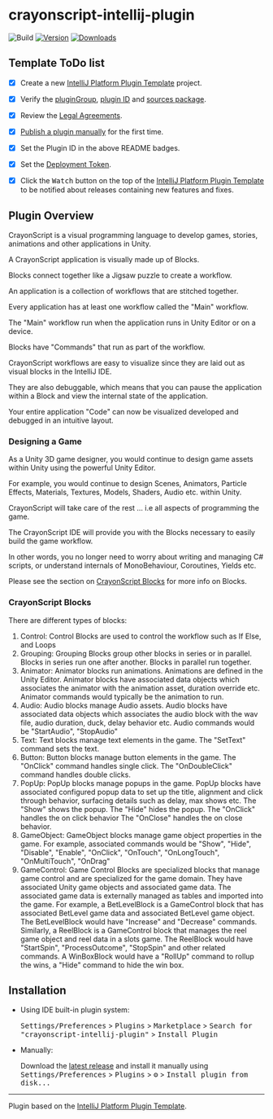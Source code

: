 # crayonscript-intellij-plugin

![Build](https://github.com/CrayonScript/crayonscript-intellij-plugin/workflows/Build/badge.svg)
[![Version](https://img.shields.io/jetbrains/plugin/v/16582-crayonscript.svg)](https://plugins.jetbrains.com/plugin/16582-crayonscript)
[![Downloads](https://img.shields.io/jetbrains/plugin/d/16582-crayonscript.svg)](https://plugins.jetbrains.com/plugin/16582-crayonscript)

## Template ToDo list
- [x] Create a new [IntelliJ Platform Plugin Template][template] project.
- [x] Verify the [pluginGroup](/gradle.properties), [plugin ID](/src/main/resources/META-INF/plugin.xml) and [sources package](/src/main/kotlin).
- [x] Review the [Legal Agreements](https://plugins.jetbrains.com/docs/marketplace/legal-agreements.html).
- [x] [Publish a plugin manually](https://plugins.jetbrains.com/docs/intellij/publishing-plugin.html?from=IJPluginTemplate) for the first time.
- [x] Set the Plugin ID in the above README badges.
- [x] Set the [Deployment Token](https://plugins.jetbrains.com/docs/marketplace/plugin-upload.html).
- [x] Click the <kbd>Watch</kbd> button on the top of the [IntelliJ Platform Plugin Template][template] to be notified about releases containing new features and fixes.


## Plugin Overview

<!-- Plugin description -->

CrayonScript is a visual programming language to develop games, stories, animations and other applications in Unity.

A CrayonScript application is visually made up of Blocks.

Blocks connect together like a Jigsaw puzzle to create a workflow.

An application is a collection of workflows that are stitched together. 

Every application has at least one workflow called the "Main" workflow.

The "Main" workflow run when the application runs in Unity Editor or on a device.

Blocks have "Commands" that run as part of the workflow.

CrayonScript workflows are easy to visualize since they are laid out as visual blocks in the IntelliJ IDE.

They are also debuggable, which means that you can pause the application within a Block and view the internal state of the application.

Your entire application "Code" can now be visualized developed and debugged in an intuitive layout.

### Designing a Game

As a Unity 3D game designer, you would continue to design game assets within Unity using the powerful Unity Editor.

For example, you would continue to design Scenes, Animators, Particle Effects, Materials, Textures, Models, Shaders, Audio etc. within Unity.

CrayonScript will take care of the rest ... i.e all aspects of programming the game.

The CrayonScript IDE will provide you with the Blocks necessary to easily build the game workflow.

In other words, you no longer need to worry about writing and managing C# scripts, or understand internals of MonoBehaviour, Coroutines, Yields etc.
   
Please see the section on [CrayonScript Blocks](#crayonscript-blocks) for more info on Blocks.

<!-- Plugin description end -->

### CrayonScript Blocks

There are different types of blocks:

1. Control: Control Blocks are used to control the workflow such as If Else, and Loops
2. Grouping: Grouping Blocks group other blocks in series or in parallel. Blocks in series run one after another. Blocks in parallel run together.
3. Animator: Animator blocks run animations. Animations are defined in the Unity Editor. 
   Animator blocks have associated data objects which associates the animator with the animation asset, duration override etc.
   Animator commands would typically be the animation to run.
4. Audio: Audio blocks manage Audio assets.
   Audio blocks have associated data objects which associates the audio block with the wav file, audio duration, duck, delay behavior etc.
   Audio commands would be "StartAudio", "StopAudio"
5. Text: Text blocks manage text elements in the game.
   The "SetText" command sets the text.
6. Button: Button blocks manage button elements in the game. 
   The "OnClick" command handles single click.
   The "OnDoubleClick" command handles double clicks.
7. PopUp: PopUp blocks manage popups in the game. 
   PopUp blocks have associated configured popup data to set up the title, alignment and click through behavior, surfacing details such as delay, max shows etc.
   The "Show" shows the popup.
   The "Hide" hides the popup.
   The "OnClick" handles the on click behavior
   The "OnClose" handles the on close behavior.
8. GameObject: GameObject blocks manage game object properties in the game.
   For example, associated commands would be "Show", "Hide", "Disable", "Enable", "OnClick", "OnTouch", "OnLongTouch", "OnMultiTouch", "OnDrag"
9. GameControl: Game Control Blocks are specialized blocks that manage game control and are specialized for the game domain. 
   They have associated Unity game objects and associated game data. 
   The associated game data is externally managed as tables and imported into the game. 
   For example, a BetLevelBlock is a GameControl block that has associated BetLevel game data and associated BetLevel game object.
   The BetLevelBlock would have "Increase" and "Decrease" commands.
   Similarly, a ReelBlock is a GameControl block that manages the reel game object and reel data in a slots game.
   The ReelBlock would have "StartSpin", "ProcessOutcome", "StopSpin" and other related commands.
   A WinBoxBlock would have a "RollUp" command to rollup the wins, a "Hide" command to hide the win box.

## Installation

- Using IDE built-in plugin system:
  
  <kbd>Settings/Preferences</kbd> > <kbd>Plugins</kbd> > <kbd>Marketplace</kbd> > <kbd>Search for "crayonscript-intellij-plugin"</kbd> >
  <kbd>Install Plugin</kbd>
  
- Manually:

  Download the [latest release](https://github.com/CrayonScript/crayonscript-intellij-plugin/releases/latest) and install it manually using
  <kbd>Settings/Preferences</kbd> > <kbd>Plugins</kbd> > <kbd>⚙️</kbd> > <kbd>Install plugin from disk...</kbd>


---
Plugin based on the [IntelliJ Platform Plugin Template][template].

[template]: https://github.com/JetBrains/intellij-platform-plugin-template
